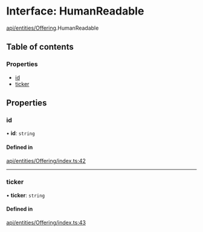 # Interface: HumanReadable

[api/entities/Offering](../wiki/api.entities.Offering).HumanReadable

## Table of contents

### Properties

- [id](../wiki/api.entities.Offering.HumanReadable#id)
- [ticker](../wiki/api.entities.Offering.HumanReadable#ticker)

## Properties

### id

• **id**: `string`

#### Defined in

[api/entities/Offering/index.ts:42](https://github.com/PolymeshAssociation/polymesh-sdk/blob/3d14e829/src/api/entities/Offering/index.ts#L42)

___

### ticker

• **ticker**: `string`

#### Defined in

[api/entities/Offering/index.ts:43](https://github.com/PolymeshAssociation/polymesh-sdk/blob/3d14e829/src/api/entities/Offering/index.ts#L43)
